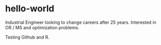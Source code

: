 # hello-world

Industrial Engineer looking to change careers after 25 years. Interested in OR / MS and optimization problems.

Testing Github and R.
